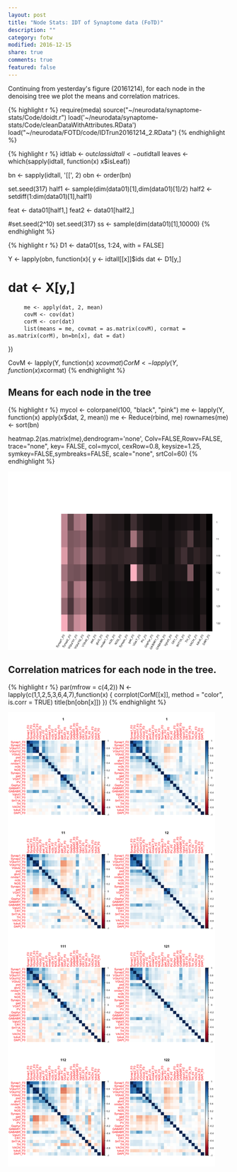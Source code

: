 ```yaml
---
layout: post
title: "Node Stats: IDT of Synaptome data (FoTD)"  
description: ""
category: fotw
modified: 2016-12-15
share: true
comments: true
featured: false
---
```


Continuing from yesterday's figure (20161214), for each node in the
denoising tree we plot the means and correlation matrices. 


{% highlight r %}
require(meda)
source("~/neurodata/synaptome-stats/Code/doidt.r")
load('~/neurodata/synaptome-stats/Code/cleanDataWithAttributes.RData')
load("~/neurodata/FOTD/code/IDTrun20161214_2.RData")
{% endhighlight %}


{% highlight r %}
idtlab <- out$class
idtall <- out$idtall
leaves <- which(sapply(idtall, function(x) x$isLeaf))

bn <- sapply(idtall, '[[', 2)
obn <- order(bn)

set.seed(317)
half1 <- sample(dim(data01)[1],dim(data01)[1]/2)
half2 <- setdiff(1:dim(data01)[1],half1)

feat <- data01[half1,]
feat2 <- data01[half2,]

#set.seed(2^10)
set.seed(317)
ss <- sample(dim(data01)[1],10000)
{% endhighlight %}


{% highlight r %}
D1 <- data01[ss, 1:24, with = FALSE]

Y <- lapply(obn, function(x){
         y <- idtall[[x]]$ids
         dat <- D1[y,]
#         dat <- X[y,]
         me <- apply(dat, 2, mean)
         covM <- cov(dat)
         corM <- cor(dat)
         list(means = me, covmat = as.matrix(covM), cormat = as.matrix(corM), bn=bn[x], dat = dat)
})


CovM <- lapply(Y, function(x) x$covmat)
CorM <- lapply(Y, function(x) x$cormat)
{% endhighlight %}

## Means for each node in the tree


{% highlight r %}
mycol <- colorpanel(100, "black", "pink")
me <- lapply(Y, function(x) apply(x$dat, 2, mean))
me <- Reduce(rbind, me)
rownames(me) <- sort(bn)

heatmap.2(as.matrix(me),dendrogram='none',
          Colv=FALSE,Rowv=FALSE, trace="none", key= FALSE,
          col=mycol, cexRow=0.8, keysize=1.25,
          symkey=FALSE,symbreaks=FALSE,
          scale="none", srtCol=60)
{% endhighlight %}

![plot of chunk fotd20161215-means](../figures/fotd20161215-means-1.png)

## Correlation matrices for each node in the tree.


{% highlight r %}
par(mfrow = c(4,2))
N <- lapply(c(1,1,2,5,3,6,4,7),function(x) { 
             corrplot(CorM[[x]], method = "color", is.corr = TRUE)
             title(bn[obn[x]])
})
{% endhighlight %}

![plot of chunk fotd20161215-cor](../figures/fotd20161215-cor-1.png)

